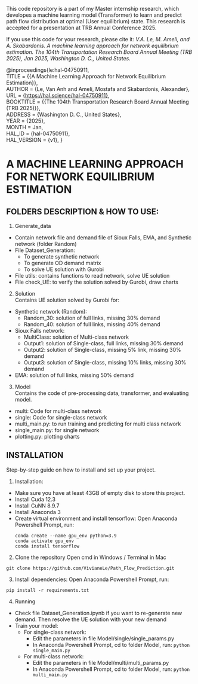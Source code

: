 This code repository is a part of my Master internship research, which developes a machine learning model (Transformer) to learn and predict path flow distribution at optimal (User equilibrium) state. 
This research is accepted for a presentation at TRB Annual Conference 2025.

If you use this code for your research, please cite it:
_V.A. Le, M. Ameli, and A. Skabardonis. A machine learning approach for network equilibrium estimation. The 104th Transportation Research Board Annual Meeting (TRB 2025), Jan 2025, Washington D. C., United States._

@inproceedings{le:hal-04750911, \
TITLE = {{A Machine Learning Approach for Network Equilibrium Estimation}}, \
AUTHOR = {Le, Van Anh and Ameli, Mostafa and Skabardonis, Alexander}, \
URL = {https://hal.science/hal-04750911}, \
BOOKTITLE = {{The 104th Transportation Research Board Annual Meeting (TRB 2025)}}, \
ADDRESS = {Washington D. C., United States}, \
YEAR = {2025}, \
MONTH = Jan, \
HAL_ID = {hal-04750911}, \
HAL_VERSION = {v1}, }

# A MACHINE LEARNING APPROACH FOR NETWORK EQUILIBRIUM ESTIMATION

## FOLDERS DESCRIPTION & HOW TO USE:
1. Generate_data
- Contain network file and demand file of Sioux Falls, EMA, and Synthetic network (folder Random)
- File Dataset_Generation: 
    - To generate synthetic network 
    - To generate OD demand matrix 
    - To solve UE solution with Gurobi
- File utils: contains functions to read network, solve UE solution
- File check_UE: to verify the solution solved by Gurobi, draw charts

2. Solution \
Contains UE solution solved by Gurobi for:
- Synthetic network (Random):
    - Random_30: solution of full links, missing 30% demand
    - Random_40: solution of full links, missing 40% demand
- Sioux Falls network:
    - MultiClass: solution of Multi-class network
    - Output1: solution of Single-class, full links, missing 30% demand
    - Output2: solution of Single-class, missing 5% link, missing 30% demand
    - Output3: solution of Single-class, missing 10% links, missing 30% demand
- EMA: solution of full links, missing 50% demand

3. Model \
Contains the code of pre-processing data, transformer, and evaluating model.
- multi: Code for multi-class network
- single: Code for single-class network
- multi_main.py: to run training and predicting for multi class network
- single_main.py: for single network
- plotting.py: plotting charts 

## INSTALLATION
Step-by-step guide on how to install and set up your project.
1. Installation:
- Make sure you have at least 43GB of empty disk to store this project.
- Install Cuda 12.3
- Install CuNN 8.9.7
- Install Anaconda 3
- Create virtual environment and install tensorflow:
Open Anaconda Powershell Prompt, run:
    ```
    conda create --name gpu_env python=3.9
    conda activate gpu_env
    conda install tensorflow
    ```

2. Clone the repository
Open cmd in Windows / Terminal in Mac
```
git clone https://github.com/VivianeLe/Path_Flow_Prediction.git
```

3. Install dependencies:
Open Anaconda Powershell Prompt, run:
```
pip install -r requirements.txt
```

4. Running 
- Check file Dataset_Generation.ipynb if you want to re-generate new demand. Then resolve the UE solution with your new demand 
- Train your model:
    - For single-class network: 
        - Edit the parameters in file Model/single/single_params.py
        - In Anaconda Powershell Prompt, cd to folder Model, run: ```python single_main.py```
    - For multi-class network: 
        - Edit the parameters in file Model/multi/multi_params.py
        - In Anaconda Powershell Prompt, cd to folder Model, run: ```python multi_main.py```

